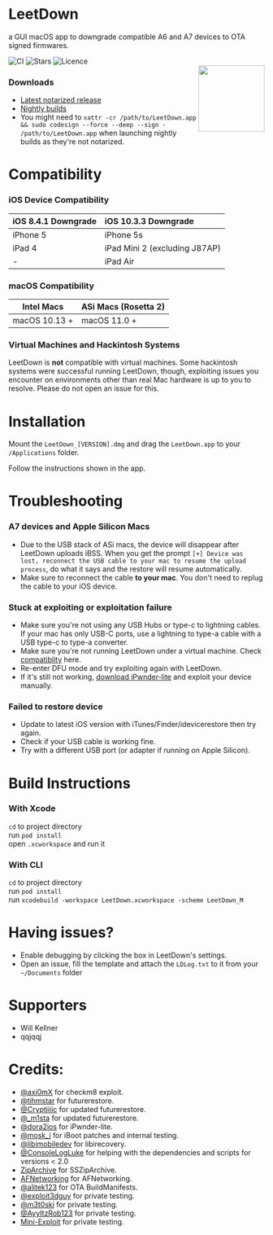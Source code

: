 # LeetDown
    
a GUI macOS app to downgrade compatible A6 and A7 devices to OTA signed firmwares.   
    
![CI](https://img.shields.io/github/workflow/status/rA9stuff/LeetDown/LeetDown_CI?style=for-the-badge)
![Stars](https://img.shields.io/github/stars/rA9stuff/leetdown?style=for-the-badge)
![Licence](https://img.shields.io/github/license/rA9stuff/leetdown?style=for-the-badge)
<br/>
<img align="right" src="https://i.imgur.com/lBxab5S.png" width="130px" height="130px">
### Downloads
* [Latest notarized release](https://github.com/rA9stuff/LeetDown/releases)
* [Nightly builds](https://nightly.link/rA9stuff/LeetDown/workflows/ci/master)
* You might need to `xattr -cr /path/to/LeetDown.app && sudo codesign --force --deep --sign - /path/to/LeetDown.app` when launching nightly builds as they're not notarized.


# Compatibility   

### iOS Device Compatibility

| iOS 8.4.1 Downgrade | iOS 10.3.3 Downgrade |
| :---         | :---         |
| iPhone 5   | iPhone 5s   |
| iPad 4   | iPad Mini 2 (excluding J87AP)   |
| -   | iPad Air   |
   
   
### macOS Compatibility

| Intel Macs    | ASi Macs (Rosetta 2) |
| --- | --- |
| macOS 10.13 +   | macOS 11.0 + |

### Virtual Machines and Hackintosh Systems
LeetDown is **not** compatible with virtual machines. Some hackintosh systems were successful running LeetDown, though, exploiting issues you encounter on environments other than real Mac hardware is up to you to resolve. Please do not open an issue for this.

# Installation

Mount the `LeetDown_[VERSION].dmg` and drag the `LeetDown.app` to your `/Applications` folder.

Follow the instructions shown in the app.

# Troubleshooting
### A7 devices and Apple Silicon Macs   

* Due to the USB stack of ASi macs, the device will disappear after LeetDown uploads iBSS. When you get the prompt `[+] Device was lost, reconnect the USB cable to your mac to resume the upload process`, do what it says and the restore will resume automatically.
* Make sure to reconnect the cable **to your mac**. You don't need to replug the cable to your iOS device.

### Stuck at exploiting or exploitation failure

* Make sure you're not using any USB Hubs or type-c to lightning cables. If your mac has only USB-C ports, use a lightning to type-a cable with a USB type-c to type-a converter.
* Make sure you're not running LeetDown under a virtual machine. Check [compatiblity](https://github.com/rA9stuff/LeetDown#compatibility) here.
* Re-enter DFU mode and try exploiting again with LeetDown.
* If it's still not working, [download iPwnder-lite](https://github.com/dora2-iOS/ipwnder_lite) and exploit your device manually.   

### Failed to restore device

* Update to latest iOS version with iTunes/Finder/idevicerestore then try again.
* Check if your USB cable is working fine.
* Try with a different USB port (or adapter if running on Apple Silicon).


# Build Instructions  
### With Xcode
`cd` to project directory   
run `pod install`   
open `.xcworkspace` and run it    

### With CLI
`cd` to project directory   
run `pod install`   
run `xcodebuild -workspace LeetDown.xcworkspace -scheme LeetDown_M` 

# Having issues?

* Enable debugging by clicking the box in LeetDown's settings.
* Open an issue, fill the template and attach the `LDLog.txt` to it from your `~/Documents` folder

# Supporters  
* Will Kellner
* qqjqqj

# Credits:

* [@axi0mX](https://twitter.com/axi0mX) for checkm8 exploit.
* [@tihmstar](https://twitter.com/tihmstar) for futurerestore.
* [@Cryptiiiic](https://twitter.com/Cryptiiiic) for updated futurerestore.
* [@\_m1sta](https://twitter.com/_m1sta) for updated futurerestore.
* [@dora2ios](https://twitter.com/dora2ios) for iPwnder-lite.
* [@mosk_i](https://twitter.com/mosk_i) for iBoot patches and internal testing.
* [@libimobiledev](https://twitter.com/libimobiledev) for libirecovery.
* [@ConsoleLogLuke](https://twitter.com/ConsoleLogLuke) for helping with the dependencies and scripts for versions < 2.0
* [ZipArchive](https://github.com/ZipArchive/ZipArchive) for SSZipArchive. 
* [AFNetworking](https://github.com/AFNetworking/AFNetworking) for AFNetworking.
* [@alitek123](https://twitter.com/alitek123) for OTA BuildManifests. 
* [@exploit3dguy](https://twitter.com/exploit3dguy) for private testing.
* [@m3t0ski](https://twitter.com/m3t0ski) for private testing.
* [@AyyItzRob123](https://twitter.com/AyyItzRob123) for private testing.
* [Mini-Exploit](https://github.com/Mini-Exploit) for private testing.
